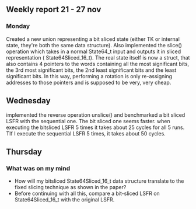 ## Weekly report 21 - 27 nov

### Monday

Created a new union representing a bit sliced state (either TK or internal state, they're both the same data structure).
Also implemented the slice() operation which takes in a normal State64_t input and outputs it in sliced representation (
State64Sliced_16_t). The real state itself is now a struct, that also contains 4 pointers to the words containing all
the most significant bits, the 3rd most significant bits, the 2nd least significant bits and the least significant bits.
In this way, performing a rotation is only re-assigning addresses to those pointers and is supposed to be very, very
cheap.

## Wednesday

implemented the reverse operation unslice() and benchmarked a bit sliced LSFR with the sequential one. The bit sliced
one seems faster. when executing the bitsliced LSFR 5 times it takes about 25 cycles for all 5 runs. TIf I execute the
sequential LSFR 5 times, it takes about 50 cycles.

## Thursday

### What was on my mind

- How will my bitsliced State64Sliced_16_t data structure translate to the fixed slicing technique as shown in the
  paper?
- Before continuing with all this, compare a bit-sliced LSFR on State64Sliced_16_t with the original LSFR.
